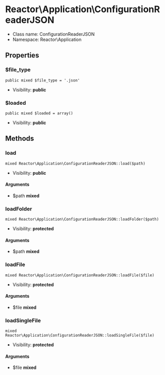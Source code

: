 Reactor\Application\ConfigurationReaderJSON
===============






* Class name: ConfigurationReaderJSON
* Namespace: Reactor\Application





Properties
----------


### $file_type

    public mixed $file_type = '.json'





* Visibility: **public**


### $loaded

    public mixed $loaded = array()





* Visibility: **public**


Methods
-------


### load

    mixed Reactor\Application\ConfigurationReaderJSON::load($path)





* Visibility: **public**


#### Arguments
* $path **mixed**



### loadFolder

    mixed Reactor\Application\ConfigurationReaderJSON::loadFolder($path)





* Visibility: **protected**


#### Arguments
* $path **mixed**



### loadFile

    mixed Reactor\Application\ConfigurationReaderJSON::loadFile($file)





* Visibility: **protected**


#### Arguments
* $file **mixed**



### loadSingleFile

    mixed Reactor\Application\ConfigurationReaderJSON::loadSingleFile($file)





* Visibility: **protected**


#### Arguments
* $file **mixed**



